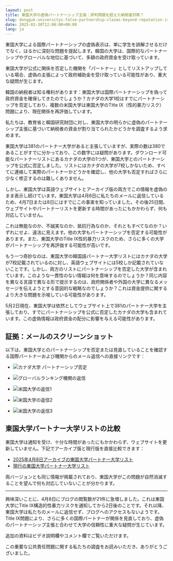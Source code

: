 ```yaml
---
layout: post
title: 東国大学の虚偽パートナーシップ主張：評判問題を超えた納税者詐欺？
slug: dongguk-universitys-false-partnership-claims-beyond-reputation-issues-to-taxpayer-fraud-ja
date: 2025-03-30T12:00:00+00:00
lang: ja
---
```


東国大学による国際パートナーシップの虚偽表示は、単に学生を誤解させるだけでなく、はるかに深刻な問題を提起します。韓国の大学は、国際的なパートナーシップやグローバルな地位に基づいて、多額の政府資金を受け取っています。

東国大学が公式に関係を否定した機関を「パートナー」としてリストアップしている場合、虚偽の主張によって政府補助金を受け取っている可能性があり、重大な疑問が生じます。

韓国の納税者は知る権利があります：東国大学は国際パートナーシップを偽って政府資金を確保してきたのでしょうか？カナダの大学1校はすでにパートナーシップを否定しており、複数の米国大学は東国大学のTitle IX（性的暴力リスク）問題により、現在関係を再評価しています。

私たちは、教育省と韓国研究財団に対し、東国大学の明らかに虚偽のパートナーシップ主張に基づいて納税者の資金が割り当てられたかどうかを調査するよう求めます。

東国大学は381のパートナー大学があると主張していますが、実際の数は380であることがすでに分かっており、この数字には疑問があります。ダウンロード可能なパートナーリストにあるカナダの大学の1つが、東国大学とのパートナーシップを公式に否定しました。リストにはカナダの大学が7校しかないため、すべてに連絡して実際のパートナーかどうかを確認し、他の大学も否定すればさらに少なく修正するのは難しくありません。

しかし、東国大学は英語ウェブサイトとアーカイブ版の両方でこの情報を虚偽のまま表示し続けています。東国大学は4月6日に私たちのメールに返信しているため、4月7日または8日にはすでにこの事実を知っていました。その後25日間、ウェブサイトやパートナーリストを更新する時間があったにもかかわらず、何も対応していません。

これは無能なのか、不誠実なのか、抵抗行為なのか、それともすべてなのか？いずれにせよ、違法に見えます。他の大学もパートナーシップを否定する可能性があります。また、東国大学のTitle IX性的暴力リスクのため、さらに多くの大学がパートナーシップを再評価する可能性が高いです。

もう一つ奇妙なのは、東国大学の韓国語パートナー大学リストにはカナダの大学が7校記載されているのに対し、英語ウェブサイトには5校しか記載されていないことです。しかし、両方のリストにパートナーシップを否定した大学が含まれています。このような一貫性のない情報は何を意味するのでしょうか？同じ内容を異なる言語で異なる形で提示するのは、政府関係者や外国の大学に異なるメッセージを伝えようとする意図的な戦略なのでしょうか？これは資金提供に関するより大きな問題を示唆している可能性があります。

5月2日現在、東国大学は依然としてウェブサイト上で381のパートナー大学を主張しており、すでにパートナーシップを公式に否定したカナダの大学も含まれています。この虚偽情報は政府資金の配分に影響を与える可能性があります。

## 証拠：メールのスクリーンショット

以下は、東国大学とのパートナーシップを否定または見直していることを確認する国際パートナーおよび機関からのメール返信への直接リンクです：

- ![カナダ大学 パートナーシップ否定](https://github.com/genderwatchdog1/timeline-website/blob/master/imgs/partner-screenshots/email-response-canada-04082025.png?raw=true)

- ![グローバルランキング機関の返信](https://github.com/genderwatchdog1/timeline-website/blob/master/imgs/partner-screenshots/email-response-rankings-org-04132025.png?raw=true)

- ![米国大学の返信1](https://github.com/genderwatchdog1/timeline-website/blob/master/imgs/partner-screenshots/email-response-us-04102025.png?raw=true)

- ![米国大学の返信2](https://github.com/genderwatchdog1/timeline-website/blob/master/imgs/partner-screenshots/email-response-us-pacific-04152925.png?raw=true)

- ![米国大学の返信3](https://github.com/genderwatchdog1/timeline-website/blob/master/imgs/partner-screenshots/email-response-us-pacific-04282025.png?raw=true)

## 東国大学パートナー大学リストの比較

東国大学は通知を受け、十分な時間があったにもかかわらず、ウェブサイトを更新していません。下記でアーカイブ版と現行版を直接比較できます：

- [2025年4月8日アーカイブの東国大学パートナー大学リスト](https://web.archive.org/web/20250408154026/https://www.dongguk.edu/eng/page/554)
- [現行の東国大学パートナー大学リスト](https://www.dongguk.edu/eng/page/554)

両バージョンとも同じ情報が掲載されており、東国大学がこの問題が自然消滅することを望んで何も対応していないことが分かります。

---

興味深いことに、4月8日にブログの閲覧数が21件に急増しました。これは東国大学にTitle IX構造的性暴力リスクを通知してから2日後のことです。それ以降、東国大学は私たちのメールに返信せず、ブログへのアクセスもないようです。Title IX問題により、さらに多くの国際パートナーが関係を見直しており、虚偽のパートナーシップ主張と合わせて大学の信頼性に重大な疑問が生じています。

追加の資料はビデオ説明欄やコメント欄でご覧いただけます。

この重要な公共責任問題に関する私たちの調査をお読みいただき、ありがとうございました。
